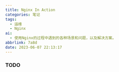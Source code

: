 ```yaml
---
title: Nginx In Action
categories: 笔记
tags:
  - 运维
  - Nginx
ai:
  - 使用Nginx的过程中遇到的各种场景和问题，以及解决方案。
abbrlink: 7a8d
date: 2023-06-07 22:13:17
---
```


### TODO
